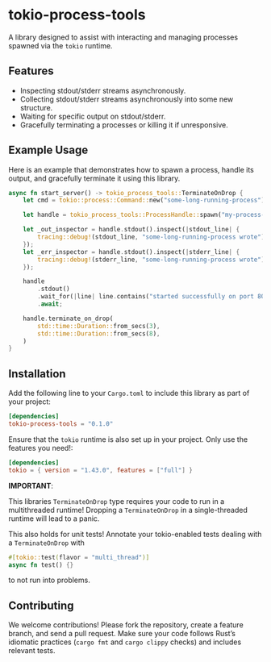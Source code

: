 # tokio-process-tools

A library designed to assist with interacting and managing processes spawned via the `tokio` runtime.

## Features

- Inspecting stdout/stderr streams asynchronously.
- Collecting stdout/stderr streams asynchronously into some new structure.
- Waiting for specific output on stdout/stderr.
- Gracefully terminating a processes or killing it if unresponsive.

## Example Usage

Here is an example that demonstrates how to spawn a process, handle its output, and gracefully terminate it using this
library.

```rust
async fn start_server() -> tokio_process_tools::TerminateOnDrop {
    let cmd = tokio::process::Command::new("some-long-running-process");

    let handle = tokio_process_tools::ProcessHandle::spawn("my-process-handle", cmd).unwrap();

    let _out_inspector = handle.stdout().inspect(|stdout_line| {
        tracing::debug!(stdout_line, "some-long-running-process wrote");
    });
    let _err_inspector = handle.stdout().inspect(|stderr_line| {
        tracing::debug!(stderr_line, "some-long-running-process wrote");
    });

    handle
        .stdout()
        .wait_for(|line| line.contains("started successfully on port 8080"))
        .await;

    handle.terminate_on_drop(
        std::time::Duration::from_secs(3),
        std::time::Duration::from_secs(8),
    )
}
```

## Installation

Add the following line to your `Cargo.toml` to include this library as part of your project:

```toml
[dependencies]
tokio-process-tools = "0.1.0"
```

Ensure that the `tokio` runtime is also set up in your project. Only use the features you need!:

```toml
[dependencies]
tokio = { version = "1.43.0", features = ["full"] }
```

**IMPORTANT**:

This libraries `TerminateOnDrop` type requires your code to run in a multithreaded runtime! Dropping a
`TerminateOnDrop` in a single-threaded runtime will lead to a panic.

This also holds for unit tests! Annotate your tokio-enabled tests dealing with a `TerminateOnDrop` with

```rust
#[tokio::test(flavor = "multi_thread")]
async fn test() {}
```

to not run into problems.

## Contributing

We welcome contributions! Please fork the repository, create a feature branch, and send a pull request. Make sure your
code follows Rust’s idiomatic practices (`cargo fmt` and `cargo clippy` checks) and includes relevant tests.
